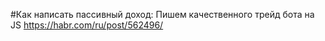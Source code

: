 #Как написать пассивный доход: Пишем качественного трейд бота на JS
https://habr.com/ru/post/562496/
